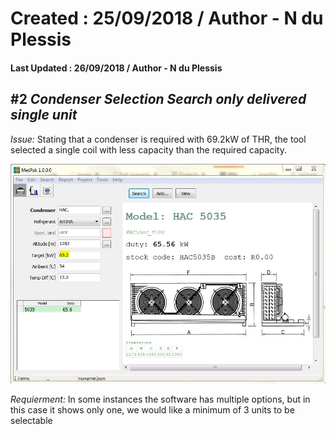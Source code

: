 # Created : 25/09/2018 / Author - N du Plessis
#### Last Updated : 26/09/2018 / Author - N du Plessis

##  #2 **_Condenser Selection Search only delivered single unit_**

*Issue:* Stating that a condenser is required with 69.2kW of THR, the tool selected a single coil with less capacity than the required 
capacity.

![alt text](UndersizedCondenser.JPG "Undersized Condenser Selection")

*Requierment:* In some instances the software has multiple options, but in this case it shows only one, we would like a minimum of 
3 units to be selectable
